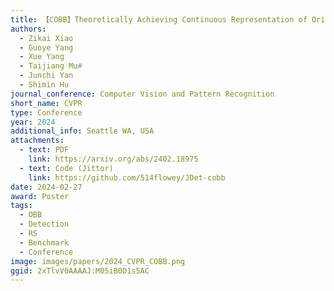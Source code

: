 ```yaml
---
title: 【COBB】Theoretically Achieving Continuous Representation of Oriented Bounding Boxes
authors:
  - Zikai Xiao
  - Guoye Yang
  - Xue Yang
  - Taijiang Mu#
  - Junchi Yan
  - Shimin Hu
journal_conference: Computer Vision and Pattern Recognition
short_name: CVPR
type: Conference
year: 2024
additional_info: Seattle WA, USA
attachments:
  - text: PDF
    link: https://arxiv.org/abs/2402.18975
  - text: Code (Jittor)
    link: https://github.com/514flowey/JDet-cobb
date: 2024-02-27
award: Poster
tags:
  - OBB
  - Detection
  - RS
  - Benchmark
  - Conference
image: images/papers/2024_CVPR_COBB.png
ggid: 2xTlvV0AAAAJ:M05iB0D1s5AC
---
```

